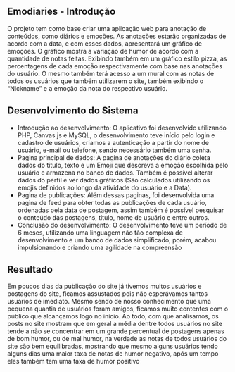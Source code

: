 ## Emodiaries - Introdução
  O projeto tem como base criar uma aplicação web para anotação de conteúdos,
como diários e emoções. As anotações estarão organizadas de acordo com a data, e
com esses dados, apresentará um gráfico de emoções.
  O gráfico mostra a variação de humor de acordo com a quantidade de notas
feitas.
  Exibindo também em um gráfico estilo pizza, as percentagens de cada emoção
respectivamente com base nas anotações do usuário.
  O mesmo também terá acesso a um mural com as notas de todos os usuários que
também utilizarem o site, também exibindo o “Nickname” e a emoção da nota do
respectivo usuário.

## Desenvolvimento do Sistema
- Introdução ao desenvolvimento:
O aplicativo foi desenvolvido utilizando PHP, Canvas.js e MySQL, o desenvolvimento
teve início pelo login e cadastro de usuários, criamos a autenticação a partir do nome de
usuário, e-mail ou telefone, sendo necessário também uma senha.
- Pagina principal de dados:
A pagina de anotações do diário coleta dados do titulo, texto e um Emoji que descreva a
emoção escolhida pelo usuário e armazena no banco de dados. Também é possível
alterar dados do perfil e ver dados gráficos (São calculados utilizando os emojis definidos
ao longo da atividade do usuário e a Data).
- Pagina de publicações:
Além dessas paginas, foi desenvolvida uma pagina de feed para obter todas as
publicações de cada usuário, ordenadas pela data de postagem, assim também é
possível pesquisar o conteúdo das postagens, titulo, nome de usuário e entre outros.
- Conclusão do desenvolvimento:
O desenvolvimento teve um período de 6 meses, utilizando uma linguagem não
tão complexa de desenvolvimento e um banco de dados simplificado, porém, acabou
impulsionando e criando uma agilidade na compreensão


## Resultado
  Em poucos dias da publicação do site já tivemos muitos usuários e postagens do
site, ficamos assustados pois não esperávamos tantos usuários de imediato. Mesmo
sendo de nosso conhecimento que uma pequena quantia de usuários foram amigos,
ficamos muito contentes com o público que alcançamos logo no início.
  Ao todo, com que analisamos, os posts no site mostram que em geral a média
dentre todos usuários no site tende a não se concentrar em um grande percentual de
postagens apenas de bom humor, ou de mal humor, na verdade as notas de todos
usuários do site são bem equilibradas, mostrando que mesmo alguns usuários tendo
alguns dias uma maior taxa de notas de humor negativo, após um tempo eles também
tem uma taxa de humor positivo


